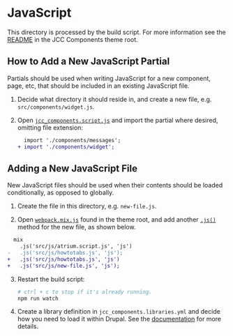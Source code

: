 # JavaScript

This directory is processed by the build script. For more information see the [README](../../README.md) in the JCC Components theme root.

## How to Add a New JavaScript Partial

Partials should be used when writing JavaScript for a new component, page, etc, that should be included in an existing JavaScript file.

1. Decide what directory it should reside in, and create a new file, e.g. `src/components/widget.js`.

2. Open [`jcc_components.script.js`](./jcc_components.script.js) and import the partial where desired, omitting file extension:

    ```diff
      import './components/messages';
    + import './components/widget';
    ```

## Adding a New JavaScript File

New JavaScript files should be used when their contents should be loaded conditionally, as opposed to globally.

1. Create the file in this directory, e.g. `new-file.js`.

2. Open [`webpack.mix.js`](../../webpack.mix.js) found in the theme root, and add another [`.js()`](https://laravel.com/docs/6.x/mix#working-with-scripts) method for the new file, as shown below.

```diff
  mix
    .js('src/js/atrium.script.js', 'js')
-   .js('src/js/howtotabs.js', 'js');
+   .js('src/js/howtotabs.js', 'js')
+   .js('src/js/new-file.js', 'js');
```

3. Restart the build script:

    ```sh
    # ctrl + c to stop if it's already running.
    npm run watch
    ```

4. Create a library definition in `jcc_components.libraries.yml` and decide how you need to load it within Drupal. See the [documentation](https://www.drupal.org/node/2216195) for more details.
